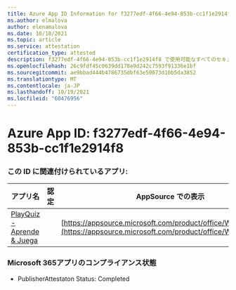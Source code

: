 ```yaml
---
title: Azure App ID Information for f3277edf-4f66-4e94-853b-cc1f1e2914f8
ms.author: elmalova
author: elenamalova
ms.date: 10/18/2021
ms.topic: article
ms.service: attestation
certification_type: attested
description: f3277edf-4f66-4e94-853b-cc1f1e2914f8 で使用可能なすべてのセキュリティおよびコンプライアンス情報。
ms.openlocfilehash: 26c9fdf45c0639dd178e9d242c7593f91336e1bf
ms.sourcegitcommit: ae9bbad444b4786735dbf63e50073d10b5da3852
ms.translationtype: MT
ms.contentlocale: ja-JP
ms.lasthandoff: 10/19/2021
ms.locfileid: "60476956"
---
```

# <a name="azure-app-id-f3277edf-4f66-4e94-853b-cc1f1e2914f8"></a>Azure App ID: f3277edf-4f66-4e94-853b-cc1f1e2914f8


### <a name="apps-associated-with-this-id"></a>この ID に関連付けられているアプリ:
| **アプリ名** | **認定** | **AppSource での表示** |
|--------------|---------------|-----------------------|
| [PlayQuiz - Aprende &amp; Juega](https://docs.microsoft.com/microsoft-365-app-certification/forward/WA200002820) |  | [https://appsource.microsoft.com/product/office/WA200002820](https://appsource.microsoft.com/product/office/WA200002820) |

### <a name="microsoft-365-app-compliance-status"></a>Microsoft 365アプリのコンプライアンス状態
- PublisherAttestaton Status: Completed
